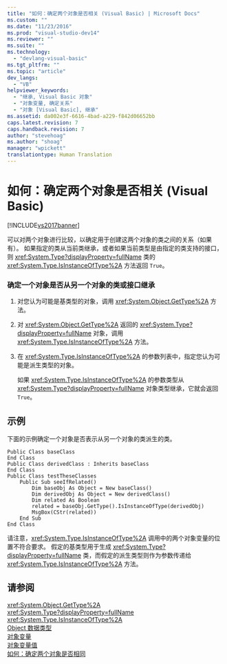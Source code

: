 ```yaml
---
title: "如何：确定两个对象是否相关 (Visual Basic) | Microsoft Docs"
ms.custom: ""
ms.date: "11/23/2016"
ms.prod: "visual-studio-dev14"
ms.reviewer: ""
ms.suite: ""
ms.technology: 
  - "devlang-visual-basic"
ms.tgt_pltfrm: ""
ms.topic: "article"
dev_langs: 
  - "VB"
helpviewer_keywords: 
  - "继承, Visual Basic 对象"
  - "对象变量, 确定关系"
  - "对象 [Visual Basic], 继承"
ms.assetid: da002e3f-6616-4bad-a229-f842d06652bb
caps.latest.revision: 7
caps.handback.revision: 7
author: "stevehoag"
ms.author: "shoag"
manager: "wpickett"
translationtype: Human Translation
---
```

# 如何：确定两个对象是否相关 (Visual Basic)
[!INCLUDE[vs2017banner](../../../../csharp/includes/vs2017banner.md)]

可以对两个对象进行比较，以确定用于创建这两个对象的类之间的关系（如果有）。  如果指定的类从当前类继承，或者如果当前类型是由指定的类支持的接口，则 <xref:System.Type?displayProperty=fullName> 类的 <xref:System.Type.IsInstanceOfType%2A> 方法返回 `True`。  
  
### 确定一个对象是否从另一个对象的类或接口继承  
  
1.  对您认为可能是基类型的对象，调用 <xref:System.Object.GetType%2A> 方法。  
  
2.  对 <xref:System.Object.GetType%2A> 返回的 <xref:System.Type?displayProperty=fullName> 对象，调用 <xref:System.Type.IsInstanceOfType%2A> 方法。  
  
3.  在 <xref:System.Type.IsInstanceOfType%2A> 的参数列表中，指定您认为可能是派生类型的对象。  
  
     如果 <xref:System.Type.IsInstanceOfType%2A> 的参数类型从 <xref:System.Type?displayProperty=fullName> 对象类型继承，它就会返回 `True`。  
  
## 示例  
 下面的示例确定一个对象是否表示从另一个对象的类派生的类。  
  
```  
Public Class baseClass  
End Class  
Public Class derivedClass : Inherits baseClass  
End Class  
Public Class testTheseClasses  
    Public Sub seeIfRelated()  
        Dim baseObj As Object = New baseClass()  
        Dim derivedObj As Object = New derivedClass()  
        Dim related As Boolean  
        related = baseObj.GetType().IsInstanceOfType(derivedObj)  
        MsgBox(CStr(related))  
    End Sub  
End Class  
```  
  
 请注意，<xref:System.Type.IsInstanceOfType%2A> 调用中的两个对象变量的位置不符合要求。  假定的基类型用于生成 <xref:System.Type?displayProperty=fullName> 类，而假定的派生类型则作为参数传递给 <xref:System.Type.IsInstanceOfType%2A> 方法。  
  
## 请参阅  
 <xref:System.Object.GetType%2A>   
 <xref:System.Type?displayProperty=fullName>   
 <xref:System.Type.IsInstanceOfType%2A>   
 [Object 数据类型](../../../../visual-basic/language-reference/data-types/object-data-type.md)   
 [对象变量](../../../../visual-basic/programming-guide/language-features/variables/object-variables.md)   
 [对象变量值](../../../../visual-basic/programming-guide/language-features/variables/object-variable-values.md)   
 [如何：确定两个对象是否相同](../../../../visual-basic/programming-guide/language-features/variables/how-to-determine-whether-two-objects-are-identical.md)